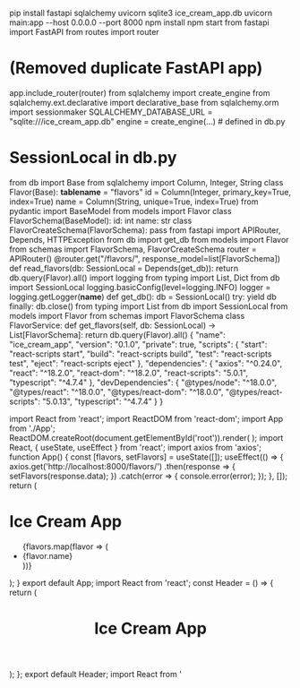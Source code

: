 pip install fastapi sqlalchemy uvicorn
sqlite3 ice_cream_app.db
uvicorn main:app --host 0.0.0.0 --port 8000
npm install
npm start
from fastapi import FastAPI
from routes import router
# (Removed duplicate FastAPI app)
app.include_router(router)
from sqlalchemy import create_engine
from sqlalchemy.ext.declarative import declarative_base
from sqlalchemy.orm import sessionmaker
SQLALCHEMY_DATABASE_URL = "sqlite:///ice_cream_app.db"
engine = create_engine(...)  # defined in db.py
# SessionLocal in db.py
from db import Base
from sqlalchemy import Column, Integer, String
class Flavor(Base):
    __tablename__ = "flavors"
    id = Column(Integer, primary_key=True, index=True)
    name = Column(String, unique=True, index=True)
from pydantic import BaseModel
from models import Flavor
class FlavorSchema(BaseModel):
    id: int
    name: str
class FlavorCreateSchema(FlavorSchema):
    pass
from fastapi import APIRouter, Depends, HTTPException
from db import get_db
from models import Flavor
from schemas import FlavorSchema, FlavorCreateSchema
router = APIRouter()
@router.get("/flavors/", response_model=list[FlavorSchema])
def read_flavors(db: SessionLocal = Depends(get_db)):
    return db.query(Flavor).all()
import logging
from typing import List, Dict
from db import SessionLocal
logging.basicConfig(level=logging.INFO)
logger = logging.getLogger(__name__)
def get_db():
    db = SessionLocal()
    try:
        yield db
    finally:
        db.close()
from typing import List
from db import SessionLocal
from models import Flavor
from schemas import FlavorSchema
class FlavorService:
    def get_flavors(self, db: SessionLocal) -> List[FlavorSchema]:
        return db.query(Flavor).all()
{
  "name": "ice_cream_app",
  "version": "0.1.0",
  "private": true,
  "scripts": {
    "start": "react-scripts start",
    "build": "react-scripts build",
    "test": "react-scripts test",
    "eject": "react-scripts eject"
  },
  "dependencies": {
    "axios": "^0.24.0",
    "react": "^18.2.0",
    "react-dom": "^18.2.0",
    "react-scripts": "5.0.1",
    "typescript": "^4.7.4"
  },
  "devDependencies": {
    "@types/node": "^18.0.0",
    "@types/react": "^18.0.0",
    "@types/react-dom": "^18.0.0",
    "@types/react-scripts": "5.0.13",
    "typescript": "^4.7.4"
  }
}
<!DOCTYPE html>
<html lang="en">
<head>
    <meta charset="UTF-8">
    <meta http-equiv="X-UA-Compatible" content="IE=edge">
    <meta name="viewport" content="width=device-width, initial-scale=1.0">
    <title>Ice Cream App</title>
</head>
<body>
    <div id="root"></div>
</body>
</html>
import React from 'react';
import ReactDOM from 'react-dom';
import App from './App';
ReactDOM.createRoot(document.getElementById('root')).render(
  <React.StrictMode>
    <App />
  </React.StrictMode>
);
import React, { useState, useEffect } from 'react';
import axios from 'axios';
function App() {
  const [flavors, setFlavors] = useState([]);
  useEffect(() => {
    axios.get('http://localhost:8000/flavors/')
      .then(response => {
        setFlavors(response.data);
      })
      .catch(error => {
        console.error(error);
      });
  }, []);
  return (
    <div>
      <h1>Ice Cream App</h1>
      <ul>
        {flavors.map(flavor => (
          <li key={flavor.id}>{flavor.name}</li>
        ))}
      </ul>
    </div>
  );
}
export default App;
import React from 'react';
const Header = () => {
  return (
    <header>
      <h1>Ice Cream App</h1>
    </header>
  );
};
export default Header;
import React from '
